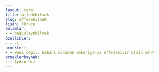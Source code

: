 ```yaml
---
layout: term
title: affedebilmek
slug: affedebilmek
lisan: Türkçe
anlamlar:
- ► bağışlayabilmek
ozellikler:
- - -i
ornekler:
- - Beni değil, babanı öldüren Zekeriya'yı affedebilir misin sen?
orneklerkaynak:
- - Aydın Hız
---
```

